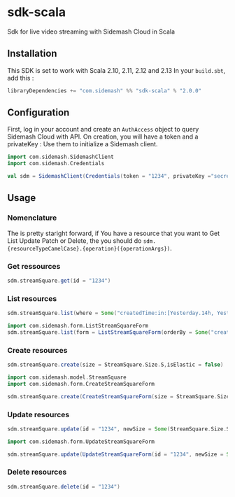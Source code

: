 # sdk-scala
Sdk for live video streaming with Sidemash Cloud in Scala 

## Installation
This SDK is set to work with Scala 2.10, 2.11, 2.12 and 2.13
In your `build.sbt`, add this : 
```scala
libraryDependencies += "com.sidemash" %% "sdk-scala" % "2.0.0"
```

## Configuration
First, log in your account and create an `AuthAccess` object to query Sidemash Cloud with API. On creation, you will have a token and a privateKey : Use them to initialize a Sidemash client.
```scala 
import com.sidemash.SidemashClient
import com.sidemash.Credentials

val sdm = SidemashClient(Credentials(token = "1234", privateKey ="secret"))
```

## Usage 
### Nomenclature 
The is pretty staright forward, if You have a resource that you want to Get List Update Patch or Delete, the you should do `sdm.{resourceTypeCamelCase}.{operation}({operationArgs})`.


### Get ressources
```scala
sdm.streamSquare.get(id = "1234")
```

### List resources
```scala 
sdm.streamSquare.list(where = Some("createdTime:in:[Yesterday.14h, Yesterday.15h["))
```
```scala 
import com.sidemash.form.ListStreamSquareForm
sdm.streamSquare.list(form = ListStreamSquareForm(orderBy = Some("createdTime:ASC,status:DESC")))
```

### Create resources
```scala
sdm.streamSquare.create(size = StreamSquare.Size.S,isElastic = false)
```
```scala
import com.sidemash.model.StreamSquare
import com.sidemash.form.CreateStreamSquareForm

sdm.streamSquare.create(CreateStreamSquareForm(size = StreamSquare.Size.S, isElastic = false))
```

### Update resources
```scala 
sdm.streamSquare.update(id = "1234", newSize = Some(StreamSquare.Size.S))
```
```scala 
import com.sidemash.form.UpdateStreamSquareForm

sdm.streamSquare.update(UpdateStreamSquareForm(id = "1234", newSize = Some(StreamSquare.Size.S)))
```

### Delete resources 
```scala
sdm.streamSquare.delete(id = "1234")
```


